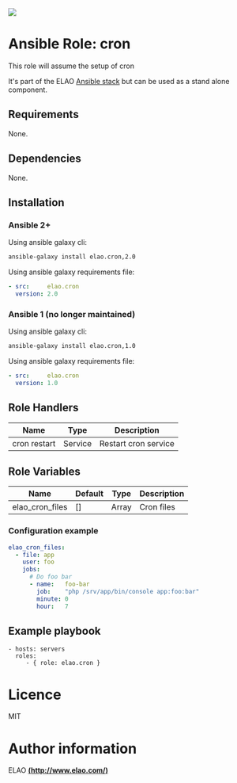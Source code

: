 <img src="http://www.elao.com/images/corpo/logo_red_small.png"/>

# Ansible Role: cron

This role will assume the setup of cron

It's part of the ELAO [Ansible stack](http://ansible.elao.com) but can be used as a stand alone component.

## Requirements

None.

## Dependencies

None.

## Installation

### Ansible 2+

Using ansible galaxy cli:

```bash
ansible-galaxy install elao.cron,2.0
```

Using ansible galaxy requirements file:

```yaml
- src:     elao.cron
  version: 2.0
```

### Ansible 1 (no longer maintained)

Using ansible galaxy cli:

```bash
ansible-galaxy install elao.cron,1.0
```

Using ansible galaxy requirements file:

```yaml
- src:     elao.cron
  version: 1.0
```

## Role Handlers

| Name         | Type     | Description           |
| ------------ | -------- | --------------------- |
| cron restart | Service  |  Restart cron service |

## Role Variables

| Name            | Default | Type  | Description |
| ----------------| ------- | ----- | ----------- |
| elao_cron_files | []      | Array | Cron files  |

### Configuration example

```yaml
elao_cron_files:
  - file: app
    user: foo
    jobs:
      # Do foo bar
      - name:   foo-bar
        job:    "php /srv/app/bin/console app:foo:bar"
        minute: 0
        hour:   7
```

## Example playbook

    - hosts: servers
      roles:
         - { role: elao.cron }

# Licence

MIT

# Author information

ELAO [**(http://www.elao.com/)**](http://www.elao.com)
